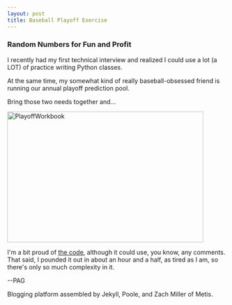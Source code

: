 ```yaml
---
layout: post
title: Baseball Playoff Exercise
---
```


### Random Numbers for Fun and Profit

I recently had my first technical interview and realized I could use a lot (a LOT) of practice writing Python classes.

At the same time, my somewhat kind of really baseball-obsessed friend is running our annual playoff prediction pool.

Bring those two needs together and...

<img src="https://pagiesting.github.io/images/playoff_predictions2020.png" alt="PlayoffWorkbook" title="Jupyter Lab playoff workbook" width="450" height="300"/>  

I'm a bit proud of <a href="https://pagiesting.github.io/extra_data/Playoff2020.ipynb">the code</a>, although it could use, you know, any comments. That said, I pounded it out in about an hour and a half, as tired as I am, so there's only so much complexity in it.

--PAG

Blogging platform assembled by Jekyll, Poole, and Zach Miller of Metis.

